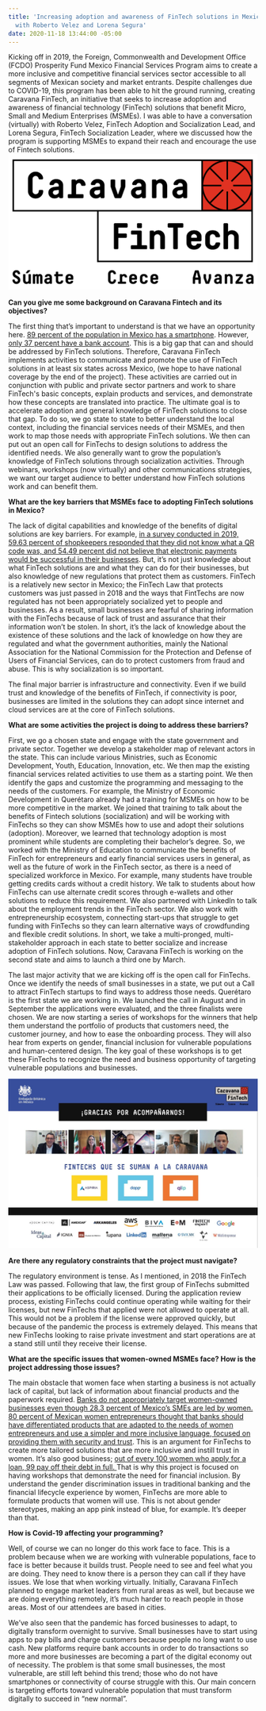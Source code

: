 ```yaml
---
title: 'Increasing adoption and awareness of FinTech solutions in Mexico: Interview
  with Roberto Velez and Lorena Segura'
date: 2020-11-18 13:44:00 -05:00
---
```


Kicking off in 2019, the Foreign, Commonwealth and Development Office (FCDO) Prosperity Fund Mexico Financial Services Program aims to create a more inclusive and competitive financial services sector accessible to all segments of Mexican society and market entrants. Despite challenges due to COVID-19, this program has been able to hit the ground running, creating Caravana FinTech, an initiative that seeks to increase adoption and awareness of financial technology (FinTech) solutions that benefit Micro, Small and Medium Enterprises (MSMEs). I was able to have a conversation (virtually) with Roberto Velez, FinTech Adoption and Socialization Lead, and Lorena Segura, FinTech Socialization Leader, where we discussed how the program is supporting MSMEs to expand their reach and encourage the use of Fintech solutions. ![logo_caravana_fintech.png](/uploads/logo_caravana_fintech.png)

**Can you give me some background on Caravana Fintech and its objectives?**

The first thing that’s important to understand is that we have an opportunity here. [89 percent of the population in Mexico has a smartphone](https://www.inegi.org.mx/contenidos/saladeprensa/aproposito/2020/EAP_Internet20.pdf). However, [only 37 percent have a bank account](https://globalfindex.worldbank.org/). This is a big gap that can and should be addressed by FinTech solutions. Therefore, Caravana FinTech implements activities to communicate and promote the use of FinTech solutions in at least six states across Mexico, (we hope to have national coverage by the end of the project). These activities are carried out in conjunction with public and private sector partners and work to share FinTech's basic concepts, explain products and services, and demonstrate how these concepts are translated into practice. The ultimate goal is to accelerate adoption and general knowledge of FinTech solutions to close that gap. To do so, we go state to state to better understand the local context, including the financial services needs of their MSMEs, and then work to map those needs with appropriate FinTech solutions. We then can put out an open call for FinTechs to design solutions to address the identified needs. We also generally want to grow the population’s knowledge of FinTech solutions through socialization activities. Through webinars, workshops (now virtually) and other communications strategies, we want our target audience to better understand how FinTech solutions work and can benefit them.

**What are the key barriers that MSMEs face to adopting FinTech solutions in Mexico?**

The lack of digital capabilities and knowledge of the benefits of digital solutions are key barriers. For example, [in a survey conducted in 2019, 59.63 percent of shopkeepers responded that they did not know what a QR code was, and 54.49 percent did not believe that electronic payments would be successful in their businesses](https://www.anpec.com.mx/coco/wp-content/uploads/2019/10/TragoAmargo_ER.pdf). But, it’s not just knowledge about what FinTech solutions are and what they can do for their businesses, but also knowledge of new regulations that protect them as customers. FinTech is a relatively new sector in Mexico; the FinTech Law that protects customers was just passed in 2018 and the ways that FintTechs are now regulated has not been appropriately socialized yet to people and businesses. As a result, small businesses are fearful of sharing information with the FinTechs because of lack of trust and assurance that their information won’t be stolen. In short, it’s the lack of knowledge about the existence of these solutions and the lack of knowledge on how they are regulated and what the government authorities, mainly the National Association for the National Commission for the Protection and Defense of Users of Financial Services, can do to protect customers from fraud and abuse. This is why socialization is so important.

The final major barrier is infrastructure and connectivity. Even if we build trust and knowledge of the benefits of FinTech, if connectivity is poor, businesses are limited in the solutions they can adopt since internet and cloud services are at the core of FinTech solutions.

**What are some activities the project is doing to address these barriers?**

First, we go a chosen state and engage with the state government and private sector. Together we develop a stakeholder map of relevant actors in the state. This can include various Ministries, such as Economic Development, Youth, Education, Innovation, etc. We then map the existing financial services related activities to use them as a starting point. We then identify the gaps and customize the programming and messaging to the needs of the customers. For example, the Ministry of Economic Development in Querétaro already had a training for MSMEs on how to be more competitive in the market. We joined that training to talk about the benefits of Fintech solutions (socialization) and will be working with FinTechs so they can show MSMEs how to use and adopt their solutions (adoption). Moreover, we learned that technology adoption is most prominent while students are completing their bachelor’s degree. So, we worked with the Ministry of Education to communicate the benefits of FinTech for entrepreneurs and early financial services users in general, as well as the future of work in the FinTech sector, as there is a need of specialized workforce in Mexico. For example, many students have trouble getting credits cards without a credit history. We talk to students about how FinTechs can use alternate credit scores through e-wallets and other solutions to reduce this requirement. We also partnered with LinkedIn to talk about the employment trends in the FinTech sector. We also work with entrepreneurship ecosystem, connecting start-ups that struggle to get funding with FinTechs so they can learn alternative ways of crowdfunding and flexible credit solutions. In short, we take a multi-pronged, multi-stakeholder approach in each state to better socialize and increase adoption of FinTech solutions. Now, Caravana FinTech is working on the second state and aims to launch a third one by March.

The last major activity that we are kicking off is the open call for FinTechs. Once we identify the needs of small businesses in a state, we put out a Call to attract FinTech startups to find ways to address those needs. Querétaro is the first state we are working in. We launched the call in August and in September the applications were evaluated, and the three finalists were chosen. We are now starting a series of workshops for the winners that help them understand the portfolio of products that customers need, the customer journey, and how to ease the onboarding process. They will also hear from experts on gender, financial inclusion for vulnerable populations and human-centered design. The key goal of these workshops is to get these FinTechs to recognize the need and business opportunity of targeting vulnerable populations and businesses.

![Open Call winners.jpg](/uploads/Open%20Call%20winners.jpg)

**Are there any regulatory constraints that the project must navigate?**

The regulatory environment is tense. As I mentioned, in 2018 the FinTech Law was passed. Following that law, the first group of FinTechs submitted their applications to be officially licensed. During the application review process, existing FinTechs could continue operating while waiting for their licenses, but new FinTechs that applied were not allowed to operate at all. This would not be a problem if the license were approved quickly, but because of the pandemic the process is extremely delayed. This means that new FinTechs looking to raise private investment and start operations are at a stand still until they receive their license.

**What are the specific issues that women-owned MSMEs face? How is the project addressing those issues?**

The main obstacle that women face when starting a business is not actually lack of capital, but lack of information about financial products and the paperwork required. [Banks do not appropriately target women-owned businesses even though 28.3 percent of Mexico’s SMEs are led by women. 80 percent of Mexican women entrepreneurs thought that banks should have differentiated products that are adapted to the needs of women entrepreneurs and use a simpler and more inclusive language, focused on providing them with security and trust](https://www.elfinanciero.com.mx/empresas/3-de-cada-10-pymes-en-mexico-son-lideradas-por-mujeres-corporacion-financiera-internacional). This is an argument for FinTechs to create more tailored solutions that are more inclusive and instill trust in women. It’s also good business; [out of every 100 women who apply for a loan, 99 pay off their debt in full. ](https://www.elfinanciero.com.mx/empresas/3-de-cada-10-pymes-en-mexico-son-lideradas-por-mujeres-corporacion-financiera-internacional)That is why this project is focused on having workshops that demonstrate the need for financial inclusion. By understand the gender discrimination issues in traditional banking and the financial lifecycle experience by women, FinTechs are more able to formulate products that women will use. This is not about gender stereotypes, making an app pink instead of blue, for example. It’s deeper than that.

**How is Covid-19 affecting your programming?**

Well, of course we can no longer do this work face to face. This is a problem because when we are working with vulnerable populations, face to face is better because it builds trust. People need to see and feel what you are doing. They need to know there is a person they can call if they have issues. We lose that when working virtually. Initially, Caravana FinTech planned to engage market leaders from rural areas as well, but because we are doing everything remotely, it’s much harder to reach people in those areas. Most of our attendees are based in cities.

We’ve also seen that the pandemic has forced businesses to adapt, to digitally transform overnight to survive. Small businesses have to start using apps to pay bills and charge customers because people no long want to use cash. New platforms require bank accounts in order to do transactions so more and more businesses are becoming a part of the digital economy out of necessity. The problem is that some small businesses, the most vulnerable, are still left behind this trend; those who do not have smartphones or connectivity of course struggle with this. Our main concern is targeting efforts toward vulnerable population that must transform digitally to succeed in “new normal”.